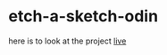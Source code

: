 # etch-a-sketch-odin

here is to look at the project <a href = "muratyardimci.github.io/etch-a-sketch-odin/index.html">live</a>
